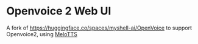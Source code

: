 # Openvoice 2 Web UI

A fork of https://huggingface.co/spaces/myshell-ai/OpenVoice to support Openvoice2, using [MeloTTS](https://github.com/myshell-ai/MeloTTS)



